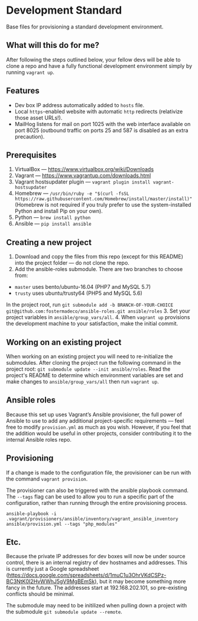 # Development Standard

Base files for provisioning a standard development environment.

## What will this do for me?

After following the steps outlined below, your fellow devs will be able to clone a repo and have a fully functional development environment simply by running `vagrant up`.

## Features

* Dev box IP address automatically added to `hosts` file.
* Local `https`-enabled website with automatic `http` redirects (relativize those asset URLs!).
* MailHog listens for mail on port 1025 with the web interface available on port 8025 (outbound traffic on ports 25 and 587 is disabled as an extra precaution).

## Prerequisites

1. VirtualBox — https://www.virtualbox.org/wiki/Downloads
2. Vagrant  — https://www.vagrantup.com/downloads.html
3. Vagrant hostsupdater plugin — `vagrant plugin install vagrant-hostsupdater`
4. Homebrew — `/usr/bin/ruby -e "$(curl -fsSL https://raw.githubusercontent.com/Homebrew/install/master/install)"` (Homebrew is not required if you truly prefer to use the system-installed Python and install Pip on your own).  
5. Python — `brew install python`
6. Ansible — `pip install ansible`

## Creating a new project

1. Download and copy the files from this repo (except for this README) into the project folder — do not clone the repo.
2. Add the ansible-roles submodule. There are two branches to choose from:
  - `master` uses bento/ubuntu-16.04 (PHP7 and MySQL 5.7)
  - `trusty` uses ubuntu/trusty64 (PHP5 and MySQL 5.6)

 In the project root, run `git submodule add -b BRANCH-OF-YOUR-CHOICE git@github.com:fostermadeco/ansible-roles.git ansible/roles`
3. Set your project variables in `ansible/group_vars/all`.
4. When `vagrant up` provisions the development machine to your satisfaction, make the initial commit.

## Working on an existing project
When working on an existing project you will need to re-initialize the submodules. After cloning the project run the following command in the project root: `git submodule update --init ansible/roles`. Read the project's README to determine which environment variables are set and make changes to `ansible/group_vars/all` then run `vagrant up`.

## Ansible roles

Because this set up uses Vagrant’s Ansible provisioner, the full power of Ansible to use to add any additional project-specific requirements — feel free to modify `provision.yml` as much as you wish. However, if you feel that the addition would be useful in other projects, consider contributing it to the internal Ansible roles repo.  

## Provisioning

If a change is made to the configuration file, the provisioner can be run with the command `vagrant provision`.

The provisioner can also be triggered with the ansible playbook command. The `--tags` flag can be used to allow you to run a specific part of the configuration, rather than running through the entire provisioning process.

`ansible-playbook -i .vagrant/provisioners/ansible/inventory/vagrant_ansible_inventory ansible/provision.yml --tags "php_modules"`

## Etc.

Because the private IP addresses for dev boxes will now be under source control, there is an internal registry of dev hostnames and addresses. This is currently just a Google spreadsheet (https://docs.google.com/spreadsheets/d/1muC1u3OhrVKdCSPz-BC3NtK0I2HvWWhJ5gV9MgBEmSk), but it may become something more fancy in the future. The addresses start at 192.168.202.101, so pre-existing conflicts should be minimal.

The submodule may need to be initilized when pulling down a project with the submodule ```git submodule update --remote```.
